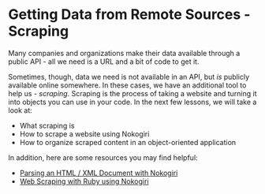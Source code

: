 # Getting Data from Remote Sources - Scraping

Many companies and organizations make their data
available through a public API - all we need is
a URL and a bit of code to get it. 

Sometimes, though, data we need is not available 
in an API, but _is_ publicly available online 
somewhere. In these cases, we have an additional
tool to help us - _scraping_. Scraping is the process
of taking a website and turning it into objects you
can use in your code. In the next few lessons,
we will take a look at:

* What scraping is
* How to scrape a website using Nokogiri
* How to organize scraped content in an object-oriented
  application
 
In addition, here are some resources you may find
helpful:

* [Parsing an HTML / XML Document with Nokogiri](https://nokogiri.org/tutorials/parsing_an_html_xml_document.html)
* [Web Scraping with Ruby using Nokogiri](https://medium.com/@vinnymartinez/web-scraping-with-ruby-using-nokogiri-a0b9c84c5e88)
